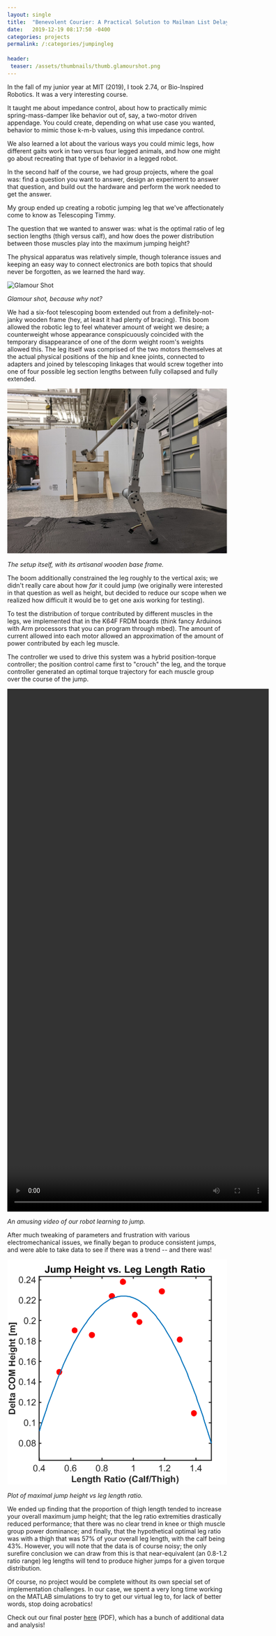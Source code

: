 ```yaml
---
layout: single
title:  "Benevolent Courier: A Practical Solution to Mailman List Delays"
date:   2019-12-19 08:17:50 -0400
categories: projects
permalink: /:categories/jumpingleg

header:
 teaser: /assets/thumbnails/thumb.glamourshot.png
---
```



In the fall of my junior year at MIT (2019), I took 2.74, or Bio-Inspired Robotics. It was a very interesting course.

It taught me about impedance control, about how to practically mimic spring-mass-damper like behavior out of, say, a two-motor driven appendage. You could create, depending on what use case you wanted, behavior to mimic those k-m-b values, using this impedance control.

We also learned a lot about the various ways you could mimic legs, how different gaits work in two versus four legged animals, and how one might go about recreating that type of behavior in a legged robot.

In the second half of the course, we had group projects, where the goal was: find a question you want to answer, design an experiment to answer that question, and build out the hardware and perform the work needed to get the answer.

My group ended up creating a robotic jumping leg that we've affectionately come to know as Telescoping Timmy.

The question that we wanted to answer was: what is the optimal ratio of leg section lengths (thigh versus calf), and how does the power distribution between those muscles play into the maximum jumping height?

The physical apparatus was relatively simple, though tolerance issues and keeping an easy way to connect electronics are both topics that should never be forgotten, as we learned the hard way.



![Glamour Shot](/projects/jumpingleg/glamourshot.png)

*Glamour shot, because why not?*

We had a six-foot telescoping boom extended out from a definitely-not-janky wooden frame (hey, at least it had plenty of bracing). This boom allowed the robotic leg to feel whatever amount of weight we desire; a counterweight whose appearance conspicuously coincided with the temporary disappearance of one of the dorm weight room's weights allowed this. The leg itself was comprised of the two motors themselves at the actual physical positions of the hip and knee joints, connected to adapters and joined by telescoping linkages that would screw together into one of four possible leg section lengths between fully collapsed and fully extended.

![Apparatus](/projects/jumpingleg/apparatus.jpg)

*The setup itself, with its artisanal wooden base frame.*

The boom additionally constrained the leg roughly to the vertical axis; we didn't really care about how *far* it could jump (we originally were interested in that question as well as height, but decided to reduce our scope when we realized how difficult it would be to get one axis working for testing).

To test the distribution of torque contributed by different muscles in the legs, we implemented that in the K64F FRDM boards (think fancy Arduinos with Arm processors that you can program through mbed). The amount of current allowed into each motor allowed an approximation of the amount of power contributed by each leg muscle.

The controller we used to drive this system was a hybrid position-torque controller; the position control came first to "crouch" the leg, and the torque controller generated an optimal torque trajectory for each muscle group over the course of the jump.

<video style="margin-left:auto;margin-right:auto;display:block;" controls="" width="600" height="1200">
    <source src="/projects/jumpingleg/jump.mp4" type="video/mp4">
</video>

*An amusing video of our robot learning to jump.*

After much tweaking of parameters and frustration with various electromechanical issues, we finally began to produce consistent jumps, and were able to take data to see if there was a trend -- and there was!

![Data](/projects/jumpingleg/parabolic.png)

*Plot of maximal jump height vs leg length ratio.*

We ended up finding that the proportion of thigh length tended to increase your overall maximum jump height; that the leg ratio extremities drastically reduced performance; that there was no clear trend in knee or thigh muscle group power dominance; and finally, that the hypothetical optimal leg ratio was with a thigh that was 57% of your overall leg length, with the calf being 43%. However, you will note that the data is of course noisy; the only surefire conclusion we can draw from this is that near-equivalent (an 0.8-1.2 ratio range) leg lengths will tend to produce higher jumps for a given torque distribution.

Of course, no project would be complete without its own special set of implementation challenges. In our case, we spent a very long time working on the MATLAB simulations to try to get our virtual leg to, for lack of better words, stop doing acrobatics!

Check out our final poster [here](/projects/jumpingleg/poster.pdf) (PDF), which has a bunch of additional data and analysis!


